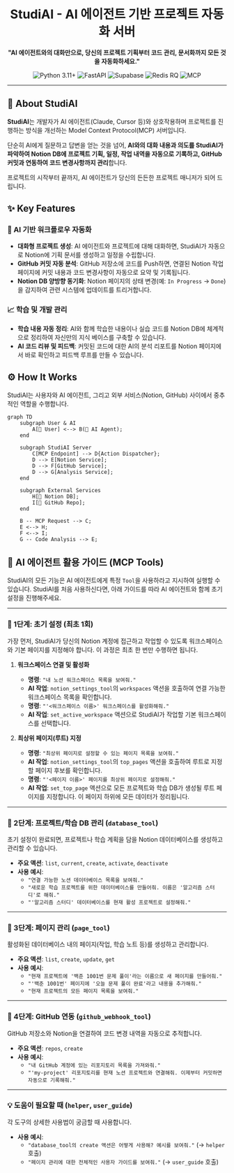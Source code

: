 <h1 align="center">StudiAI - AI 에이전트 기반 프로젝트 자동화 서버</h1>
<p align="center">
  <strong>"AI 에이전트와의 대화만으로, 당신의 프로젝트 기획부터 코드 관리, 문서화까지 모든 것을 자동화하세요."</strong>
</p>
<p align="center">
  <img src="https://img.shields.io/badge/Python-3.11+-blue.svg" alt="Python 3.11+">
  <img src="https://img.shields.io/badge/Framework-FastAPI-green.svg" alt="FastAPI">
  <img src="https://img.shields.io/badge/Database-Supabase-orange.svg" alt="Supabase">
  <img src="https://img.shields.io/badge/Async_Worker-Redis_RQ-red.svg" alt="Redis RQ">
  <img src="https://img.shields.io/badge/Protocol-MCP-lightgrey.svg" alt="MCP">
</p>

---

## 🚀 About StudiAI

**StudiAI**는 개발자가 AI 에이전트(Claude, Cursor 등)와 상호작용하며 프로젝트를 진행하는 방식을 개선하는 Model Context Protocol(MCP) 서버입니다.

단순히 AI에게 질문하고 답변을 얻는 것을 넘어, **AI와의 대화 내용과 의도를 StudiAI가 파악하여 Notion DB에 프로젝트 기획, 일정, 작업 내역을 자동으로 기록하고, GitHub 커밋과 연동하여 코드 변경사항까지 관리**합니다.

프로젝트의 시작부터 끝까지, AI 에이전트가 당신의 든든한 프로젝트 매니저가 되어 드립니다.

## ✨ Key Features

### 🤖 AI 기반 워크플로우 자동화
- **대화형 프로젝트 생성**: AI 에이전트와 프로젝트에 대해 대화하면, StudiAI가 자동으로 Notion에 기획 문서를 생성하고 일정을 수립합니다.
- **GitHub 커밋 자동 분석**: GitHub 저장소에 코드를 Push하면, 연결된 Notion 작업 페이지에 커밋 내용과 코드 변경사항이 자동으로 요약 및 기록됩니다.
- **Notion DB 양방향 동기화**: Notion 페이지의 상태 변경(예: `In Progress` → `Done`)을 감지하여 관련 시스템에 업데이트를 트리거합니다.

### 📈 학습 및 개발 관리
- **학습 내용 자동 정리**: AI와 함께 학습한 내용이나 실습 코드를 Notion DB에 체계적으로 정리하여 자신만의 지식 베이스를 구축할 수 있습니다.
- **AI 코드 리뷰 및 피드백**: 커밋된 코드에 대한 AI의 분석 리포트를 Notion 페이지에서 바로 확인하고 피드백 루프를 만들 수 있습니다.

## ⚙️ How It Works

StudiAI는 사용자와 AI 에이전트, 그리고 외부 서비스(Notion, GitHub) 사이에서 중추적인 역할을 수행합니다.

```mermaid
graph TD
    subgraph User & AI
        A[👤 User] <--> B(🤖 AI Agent);
    end

    subgraph StudiAI Server
        C[MCP Endpoint] --> D{Action Dispatcher};
        D --> E[Notion Service];
        D --> F[GitHub Service];
        D --> G[Analysis Service];
    end

    subgraph External Services
        H[📔 Notion DB];
        I[🐙 GitHub Repo];
    end

    B -- MCP Request --> C;
    E <--> H;
    F <--> I;
    G -- Code Analysis --> E;
```

## 🤖 AI 에이전트 활용 가이드 (MCP Tools)

StudiAI의 모든 기능은 AI 에이전트에게 특정 `Tool`을 사용하라고 지시하여 실행할 수 있습니다. StudiAI를 처음 사용하신다면, 아래 가이드를 따라 AI 에이전트와 함께 초기 설정을 진행해주세요.

---

### **🚀 1단계: 초기 설정 (최초 1회)**
가장 먼저, StudiAI가 당신의 Notion 계정에 접근하고 작업할 수 있도록 워크스페이스와 기본 페이지를 지정해야 합니다. 이 과정은 최초 한 번만 수행하면 됩니다.

1.  **워크스페이스 연결 및 활성화**
    *   **명령**: `"내 노션 워크스페이스 목록을 보여줘."`
    *   **AI 작업**: `notion_settings_tool`의 `workspaces` 액션을 호출하여 연결 가능한 워크스페이스 목록을 확인합니다.
    *   **명령**: `"'<워크스페이스 이름>' 워크스페이스를 활성화해줘."`
    *   **AI 작업**: `set_active_workspace` 액션으로 StudiAI가 작업할 기본 워크스페이스를 선택합니다.

2.  **최상위 페이지(루트) 지정**
    *   **명령**: `"최상위 페이지로 설정할 수 있는 페이지 목록을 보여줘."`
    *   **AI 작업**: `notion_settings_tool`의 `top_pages` 액션을 호출하여 루트로 지정할 페이지 후보를 확인합니다.
    *   **명령**: `"'<페이지 이름>' 페이지를 최상위 페이지로 설정해줘."`
    *   **AI 작업**: `set_top_page` 액션으로 모든 프로젝트와 학습 DB가 생성될 루트 페이지를 지정합니다. 이 페이지 하위에 모든 데이터가 정리됩니다.

---

### **🚀 2단계: 프로젝트/학습 DB 관리 (`database_tool`)**
초기 설정이 완료되면, 프로젝트나 학습 계획을 담을 Notion 데이터베이스를 생성하고 관리할 수 있습니다.

*   **주요 액션**: `list`, `current`, `create`, `activate`, `deactivate`
*   **사용 예시**:
    *   `"연결 가능한 노션 데이터베이스 목록을 보여줘."`
    *   `"새로운 학습 프로젝트를 위한 데이터베이스를 만들어줘. 이름은 '알고리즘 스터디'로 해줘."`
    *   `"'알고리즘 스터디' 데이터베이스를 현재 활성 프로젝트로 설정해줘."`

---

### **🚀 3단계: 페이지 관리 (`page_tool`)**
활성화된 데이터베이스 내의 페이지(작업, 학습 노트 등)를 생성하고 관리합니다.

*   **주요 액션**: `list`, `create`, `update`, `get`
*   **사용 예시**:
    *   `"현재 프로젝트에 '백준 1001번 문제 풀이'라는 이름으로 새 페이지를 만들어줘."`
    *   `"'백준 1001번' 페이지에 '오늘 문제 풀이 완료'라고 내용을 추가해줘."`
    *   `"현재 프로젝트의 모든 페이지 목록을 보여줘."`

---

### **🚀 4단계: GitHub 연동 (`github_webhook_tool`)**
GitHub 저장소와 Notion을 연결하여 코드 변경 내역을 자동으로 추적합니다.

*   **주요 액션**: `repos`, `create`
*   **사용 예시**:
    *   `"내 GitHub 계정에 있는 리포지토리 목록을 가져와줘."`
    *   `"'my-project' 리포지토리를 현재 노션 프로젝트와 연결해줘. 이제부터 커밋하면 자동으로 기록해줘."`

---

### **💡 도움이 필요할 때 (`helper`, `user_guide`)**
각 도구의 상세한 사용법이 궁금할 때 사용합니다.

*   **사용 예시**:
    *   `"database_tool의 create 액션은 어떻게 사용해? 예시를 보여줘."` (→ `helper` 호출)
    *   `"페이지 관리에 대한 전체적인 사용자 가이드를 보여줘."` (→ `user_guide` 호출)

